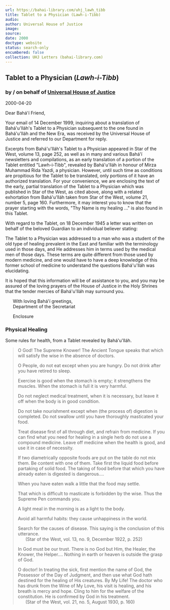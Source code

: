 ```yaml
---
url: https://bahai-library.com/uhj_lawh_tibb
title: Tablet to a Physician (Lawh-i-Tibb)
audio: 
author: Universal House of Justice
image: 
source: 
date: 2000
doctype: website
status: search-only
encumbered: false
collection: UHJ Letters (bahai-library.com)
---
```



## Tablet to a Physician (_Lawh-i-Tibb_)

### by / on behalf of [Universal House of Justice](https://bahai-library.com/author/Universal+House+of+Justice)

2000-04-20


Dear Bahá'í Friend,  
  
Your email of 14 December 1999, inquiring about a translation of Bahá'u'lláh's Tablet to a Physician subsequent to the one found in Bahá'u'lláh and the New Era, was received by the Universal House of Justice and referred to our Department for reply.  
  
Excerpts from Bahá'u'lláh's Tablet to a Physician appeared in Star of the West, volume 13, page 252, as well as in many and various Bahá'í newsletters and compilations, as an early translation of a portion of the Tablet entitled "Lawh-i-Tibb", revealed by Bahá'u'lláh in honour of Mirza Muhammad Rida Yazdi, a physician. However, until such time as conditions are propitious for the Tablet to be translated, only portions of it have an authorized translation. For your convenience, we are enclosing the text of the early, partial translation of the Tablet to a Physician which was published in Star of the West, as cited above, along with a related exhortation from Bahá'u'lláh taken from Star of the West, volume 21, number 5, page 160. Furthermore, it may interest you to know that the prayer starting with the words, "Thy Name is my healing ..." is also found in this Tablet.  
  
With regard to the Tablet, on 18 December 1945 a letter was written on behalf of the beloved Guardian to an individual believer stating:  
  
The Tablet to a Physician was addressed to a man who was a student of the old type of healing prevalent in the East and familiar with the terminology used in those days, and He addresses him in terms used by the medical men of those days. These terms are quite different from those used by modern medicine, and one would have to have a deep knowledge of this former school of medicine to understand the questions Bahá'u'lláh was elucidating.  
  
It is hoped that this information will be of assistance to you, and you may be assured of the loving prayers of the House of Justice in the Holy Shrines that the tender mercies of Bahá'u'lláh may surround you.  
  
      With loving Bahá'í greetings,  
      Department of the Secretariat  
  
      Enclosure

### Physical Healing

Some rules for health, from a Tablet revealed by Bahá'u'lláh.

> O God! The Supreme Knower! The Ancient Tongue speaks that which will satisfy the wise in the absence of doctors.  
>   
> O People, do not eat except when you are hungry. Do not drink after you have retired to sleep.  
>   
> Exercise is good when the stomach is empty; it strengthens the muscles. When the stomach is full it is very harmful.  
>   
> Do not neglect medical treatment, when it is necessary, but leave it off when the body is in good condition.  
>   
> Do not take nourishment except when (the process of) digestion is completed. Do not swallow until you have thoroughly masticated your food.  
>   
> Treat disease first of all through diet, and refrain from medicine. If you can find what you need for healing in a single herb do not use a compound medicine. Leave off medicine when the health is good, and use it in case of necessity.  
>   
> If two diametrically opposite foods are put on the table do not mix them. Be content with one of them. Take first the liquid food before partaking of solid food. The taking of food before that which you have already eaten is digested is dangerous....  
>   
> When you have eaten walk a little that the food may settle.  
>   
> That which is difficult to masticate is forbidden by the wise. Thus the Supreme Pen commands you.  
>   
> A light meal in the morning is as a light to the body.  
>   
> Avoid all harmful habits: they cause unhappiness in the world.  
>   
> Search for the causes of disease. This saying is the conclusion of this utterance.  
>       (Star of the West, vol. 13, no. 9, December 1922, p. 252)  
>   
> In God must be our trust. There is no God but Him, the Healer, the Knower, the Helper.... Nothing in earth or heaven is outside the grasp of God.  
>   
> O doctor! In treating the sick, first mention the name of God, the Possessor of the Day of Judgment, and then use what God hath destined for the healing of His creatures. By My Life! The doctor who has drunk from the Wine of My Love, his visit is healing, and his breath is mercy and hope. Cling to him for the welfare of the constitution. He is confirmed by God in his treatment.  
>       (Star of the West, vol. 21, no. 5, August 1930, p. 160)
